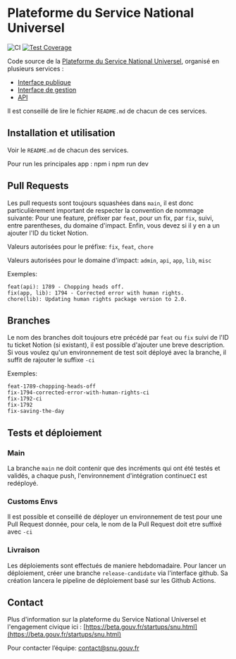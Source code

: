 # Plateforme du Service National Universel

![CI](https://github.com/betagouv/service-national-universel/actions/workflows/api.yml/badge.svg)
[![Test Coverage](https://api.codeclimate.com/v1/badges/e0ab1d5e42da84f6b38d/test_coverage)](https://codeclimate.com/github/betagouv/service-national-universel/test_coverage)

Code source de la [Plateforme du Service National Universel](https://www.snu.gouv.fr/), organisé en plusieurs services :

- [Interface publique](https://github.com/betagouv/service-national-universel/tree/master/app)
- [Interface de gestion](https://github.com/betagouv/service-national-universel/tree/master/admin)
- [API](https://github.com/betagouv/service-national-universel/tree/master/api)

Il est conseillé de lire le fichier `README.md` de chacun de ces services.

## Installation et utilisation

Voir le `README.md` de chacun des services.

Pour run les principales app :
npm i
npm run dev


## Pull Requests
Les pull requests sont toujours squashées dans `main`, il est donc particulièrement important de respecter la convention de nommage suivante:
Pour une feature, préfixer par `feat`, pour un fix, par `fix`, suivi, entre parentheses, du domaine d'impact. Enfin, vous devez si il y en a un ajouter l'ID du ticket Notion.

Valeurs autorisées pour le préfixe: `fix`, `feat`, `chore`

Valeurs autorisées pour le domaine d'impact: `admin`, `api`, `app`, `lib`, `misc`

Exemples:

```
feat(api): 1789 - Chopping heads off.
fix(app, lib): 1794 - Corrected error with human rights.
chore(lib): Updating human rights package version to 2.0.
```

## Branches

Le nom des branches doit toujours etre précédé par `feat` ou `fix` suivi de l'ID tu ticket Notion (si existant), il est possible d'ajouter une breve description.
Si vous voulez qu'un environnement de test soit déployé avec la branche, il suffit de rajouter le suffixe `-ci`

Exemples:
```
feat-1789-chopping-heads-off
fix-1794-corrected-error-with-human-rights-ci
fix-1792-ci
fix-1792
fix-saving-the-day
```

## Tests et déploiement

### Main

La branche `main` ne doit contenir que des incréments qui ont été testés et validés, a chaque push, l'environnement d'intégration continue`CI` est redéployé.

### Customs Envs

Il est possible et conseillé de déployer un environnement de test pour une Pull Request donnée, pour cela, le nom de la Pull Request doit etre suffixé avec `-ci`


### Livraison

Les déploiements sont effectués de maniere hebdomadaire. Pour lancer un déploiement, créer une branche `release-candidate` via l'interface github. Sa création lancera le pipeline de déploiement basé sur les Github Actions.



## Contact

Plus d'information sur la plateforme du Service National Universel et l'engagement civique ici : [https://beta.gouv.fr/startups/snu.html](https://beta.gouv.fr/startups/snu.html)

Pour contacter l’équipe: <contact@snu.gouv.fr>
